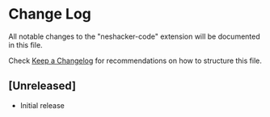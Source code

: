 # Change Log

All notable changes to the "neshacker-code" extension will be documented in this file.

Check [Keep a Changelog](http://keepachangelog.com/) for recommendations on how to structure this file.

## [Unreleased]

- Initial release
